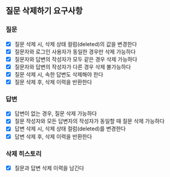 ## 질문 삭제하기 요구사항

### 질문
- [x] 질문 삭제 시, 삭제 상태 컬럼(deleted)의 값을 변경한다
- [x] 질문자와 로그인 사용자가 동일한 경우만 삭제 가능하다
- [x] 질문자와 답변의 작성자가 모두 같은 경우 삭제 가능하다
- [x] 질문자와 답변의 작성자가 다른 경우 삭제 불가능하다
- [x] 질문 삭제 시, 속한 답변도 삭제해야 한다
- [x] 질문 삭제 후, 삭제 이력을 반환한다

### 답변
- [x] 답변이 없는 경우, 질문 삭제 가능하다
- [x] 질문 작성자와 모든 답변자의 작성자가 동일할 때 질문 삭제 가능하다
- [x] 답변 삭제 시, 삭제 상태 컬럼(deleted)를 변경한다
- [x] 답변 삭제 후, 삭제 이력을 반환한다

### 삭제 히스토리
- [x] 질문과 답변 삭제 이력을 남긴다